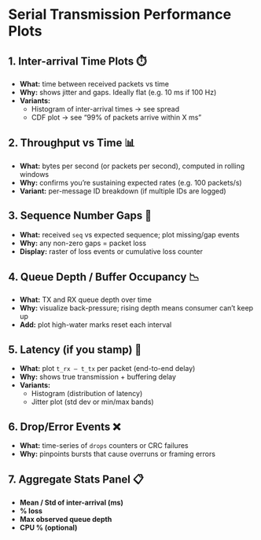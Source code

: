 # Serial Transmission Performance Plots

## 1. Inter-arrival Time Plots ⏱️
- **What:** time between received packets vs time  
- **Why:** shows jitter and gaps. Ideally flat (e.g. 10 ms if 100 Hz)  
- **Variants:**  
  - Histogram of inter-arrival times → see spread  
  - CDF plot → see “99% of packets arrive within X ms”

## 2. Throughput vs Time 📊
- **What:** bytes per second (or packets per second), computed in rolling windows  
- **Why:** confirms you’re sustaining expected rates (e.g. 100 packets/s)  
- **Variant:** per-message ID breakdown (if multiple IDs are logged)

## 3. Sequence Number Gaps 🚧
- **What:** received `seq` vs expected sequence; plot missing/gap events  
- **Why:** any non-zero gaps = packet loss  
- **Display:** raster of loss events or cumulative loss counter

## 4. Queue Depth / Buffer Occupancy 📉
- **What:** TX and RX queue depth over time  
- **Why:** visualize back-pressure; rising depth means consumer can’t keep up  
- **Add:** plot high-water marks reset each interval

## 5. Latency (if you stamp) 📡
- **What:** plot `t_rx – t_tx` per packet (end-to-end delay)  
- **Why:** shows true transmission + buffering delay  
- **Variants:**  
  - Histogram (distribution of latency)  
  - Jitter plot (std dev or min/max bands)

## 6. Drop/Error Events ❌
- **What:** time-series of `drops` counters or CRC failures  
- **Why:** pinpoints bursts that cause overruns or framing errors

## 7. Aggregate Stats Panel 📋
- **Mean / Std of inter-arrival (ms)**  
- **% loss**  
- **Max observed queue depth**  
- **CPU % (optional)**

